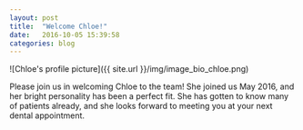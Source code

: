 ```yaml
---
layout: post
title:  "Welcome Chloe!"
date:   2016-10-05 15:39:58
categories: blog
---
```

![Chloe's profile picture]({{ site.url }}/img/image_bio_chloe.png)

Please join us in welcoming Chloe to the team! She joined us May 2016, and her bright personality has been a perfect fit. She has gotten to know many of patients already, and she looks forward to meeting you at your next dental appointment.
